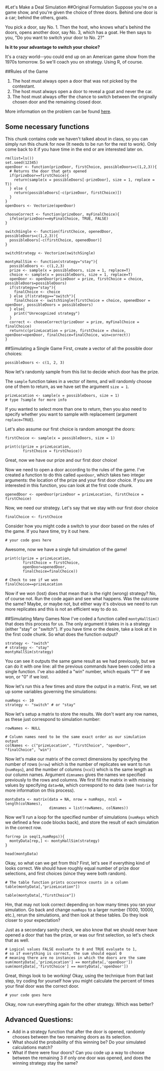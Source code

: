 #Let's Make a Deal Simulation
##Original Formulation
Suppose you're on a game show, and you're given the choice of three doors. Behind one door is a car; behind the others, goats. 

You pick a door, say No. 1. Then the host, who knows what's behind the doors, opens another door, say No. 3, which has a goat. He then says to you, "Do you want to switch your door to No. 2?" 

**Is it to your advantage to switch your choice?**

It's a crazy world--you could end up on an American game show from the 1970s tomorrow. So we'll coach you on strategy. Using R, of course.

##Rules of the Game
1. The host must always open a door that was not picked by the contestant.
2. The host must always open a door to reveal a goat and never the car.
3. The host must always offer the chance to switch between the originally chosen door and the remaining closed door.

More information on the problem can be found [here](https://en.wikipedia.org/wiki/Monty_Hall_problem).

## Some necessary functions
This chunk contains code we haven't talked about in class, so you can simply run this chunk for now (It needs to be run for the rest to work). Only come back to it if you have time in the end or are interested later on.
```{r, echo=FALSE}
rm(list=ls())
set.seed(12345)
openDoor <- function(prizeDoor, firstChoice, possibleDoors=c(1,2,3)){
  # Returns the door that gets opened
  if(prizeDoor==firstChoice){
    return(sample(x = possibleDoors[-prizeDoor], size = 1, replace = T))
  } else {
    return(possibleDoors[-c(prizeDoor, firstChoice)])
  }
}
openDoors <- Vectorize(openDoor)

chooseCorrect <- function(prizeDoor, myFinalChoice){
  ifelse(prizeDoor==myFinalChoice, TRUE, FALSE)
}

switchSingle <- function(firstChoice, openedDoor, possibleDoors=c(1,2,3)){
  possibleDoors[-c(firstChoice, openedDoor)]
}

switchStrategy <- Vectorize(switchSingle)

montyHallSim <- function(strategy="stay"){
  possibleDoors <- c(1,2,3)
  prize <- sample(x = possibleDoors, size = 1, replace=T)
  choice <- sample(x = possibleDoors, size = 1, replace=T)
  openDoor <- openDoor(prizeDoor = prize, firstChoice = choice, possibleDoors=possibleDoors)
  if(strategy=="stay"){
    finalChoice <- choice
  } else if(strategy=="switch"){
    finalChoice <- switchSingle(firstChoice = choice, openedDoor = openDoor, possibleDoors = possibleDoors)
  } else{
    print("Unrecognized strategy")
  }
  correct <- chooseCorrect(prizeDoor = prize, myFinalChoice = finalChoice)
  return(c(prizeLocation = prize, firstChoice = choice, openDoor=openDoor, finalChoice=finalChoice, win=correct))
}
```

##Simulating a Single Game
First, create a vector of all the possible door choices:
```{r}
possibleDoors <- c(1, 2, 3)
```

Now let's randomly sample from this list to decide which door has the prize.

The `sample` function takes in a vector of items, and will randomly choose one of them to return,
as we have set the argument `size = 1`.
```{r}
prizeLocation <- sample(x = possibleDoors, size = 1)
# type ?sample for more info
```
If you wanted to select more than one to return, then you also need to specify whether you want to sample with replacement (argument `replace=TRUE`).

Let's also assume our first choice is random amongst the doors:
```{r}
firstChoice <- sample(x = possibleDoors, size = 1)

print(c(prize = prizeLocation, 
        firstChoice = firstChoice))
```

Great, now we have our prize and our first door choice! 

Now we need to open a door according to the rules of the game. I've created a function to do this called `openDoor`, which takes two integer arguments: the location of the prize and your first door choice. If you are interested in this function, you can look at the first code chunk.
```{r}
openedDoor <- openDoor(prizeDoor = prizeLocation, firstChoice = firstChoice)
```

Now, we need our strategy. Let's say that we stay with our first door choice
```{r}
finalChoice <- firstChoice
```

Consider how you might code a switch to your door based on the rules of the game. If you have time, try it out here.
```
# your code goes here
```

Awesome, now we have a single full simulation of the game!
```{r}
print(c(prize = prizeLocation, 
        firstChoice = firstChoice, 
        openDoor=openedDoor, 
        finalChoice=finalChoice))

# Check to see if we won
finalChoice==prizeLocation
```

Now if we won (lost) does that mean that is the right (wrong) strategy? No, of course not. Run the code again and see what happens. Was the outcome the same? Maybe, or maybe not, but either way it's obvious we need to run more replicates and this is not an efficient way to do so.

##Simulating Many Games
Now I've coded a function called `montyHallSim()` that does this process for us. The only argument it takes in is a strategy (either "stay" or "switch"). If you have time or the desire, take a look at it in the first code chunk. 
So what does the function output?
```{r}
strategy <- "switch"
# strategy <- "stay"
montyHallSim(strategy)
```

You can see it outputs the same game result as we had previously, but we can do it with one line: all the previous commands have been coded into a single function. I've also added a "win" number, which equals "1"" if we won, or "0" if we lost. 

Now let's run this a few times and store the output in a matrix. First, we set up some variables governing the simulations:
```{r}
numReps <- 10
strategy <- "switch" # or "stay"
```

Now let's setup a matrix to store the results. We don't want any row names, as these just correspond to simulation number:
```{r}
rowNames <- NULL

# Column names need to be the same exact order as our simulation output
colNames <- c("prizeLocation", "firstChoice", "openDoor", "finalChoice", "win")
```

Now let's make our matrix of the correct dimensions by specifying the number of rows (`nrow`) which is the number of replicates we want to run (`numReps`), and the number of columns (`ncol`) which is the same length as our column names. Argument `dimnames` gives the names we specified previously to the rows and columns. We first fill the matrix in with missing values by specifying `data=NA`, which correspond to no data (see `?matrix` for more information on this process).
```{r}
montyData <- matrix(data = NA, nrow = numReps, ncol = length(colNames), 
                    dimnames = list(rowNames, colNames))
```

Now we'll run a loop for the specified number of simulations (`numReps` which we defined a few code blocks back), and store the result of each simulation in the correct row.
```{r}
for(rep in seq(1,numReps)){
  montyData[rep,] <- montyHallSim(strategy)
}

head(montyData)
```

Okay, so what can we get from this? First, let's see if everything kind of looks correct. We should have roughly equal number of prize door selections, and first choices (since they were both random).
```{r}
# The table function prints occurence counts in a column
table(montyData[,"prizeLocation"])

table(montyData[,"firstChoice"])
```
Hm, that may not look correct depending on how many times you ran your simulation. Go back and change `numReps` to a larger number (1000, 10000, etc.), rerun the simulations, and then look at these tables. Do they look closer to your expectation? 

Just as a secondary sanity check, we also know that we should never have opened a door that has the prize, or was our first selection, so let's check that as well.
```{r}
# Logical values FALSE evaluate to 0 and TRUE evaluate to 1,
# so if everything is correct, the sum should equal 0
# meaning there are no instances in which the doors are the same
sum(montyData[,'prizeLocation'] == montyData[,'openDoor'])
sum(montyData[,'firstChoice'] == montyData[,'openDoor'])
```

Great, things look to be working! Okay, using the technique from that last step, try coding for yourself how you might calculate the percent of times your final door was the correct door. 
```{r}
# your code goes here
```

Okay, now run everything again for the other strategy. Which was better?

## Advanced Questions: 
* Add in a strategy function that after the door is opened, randomly chooses between the two remaining doors as its selection. 
* What should the probability of this winning be? Do your simulated calculations match? 
* What if there were four doors? Can you code up a way to choose between the remaining 3 if only one door was opened, and does the winning strategy stay the same?

